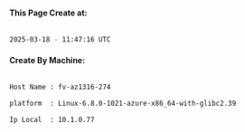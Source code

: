 
   
#### This Page Create at:

```bash

2025-03-18 - 11:47:16 UTC

```

#### Create By Machine:

```bash

Host Name : fv-az1316-274

platform  : Linux-6.8.0-1021-azure-x86_64-with-glibc2.39

Ip Local  : 10.1.0.77

```

